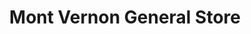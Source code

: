 ---
title: "Mont Vernon General Store"
url: /mont-vernon/mont-vernon-general-store/
shop: convenience
---